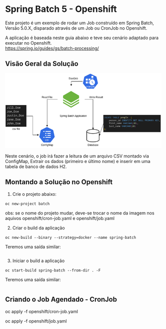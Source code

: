 # Spring Batch 5 - Openshift

Este projeto é um exemplo de rodar um Job construído em Spring Batch, Versão 5.0.X, disparado através de um Job ou CronJob no Openshift.

A aplicação é baseada neste guia abaixo e teve seu cenário adaptado para executar no Openshift.   
https://spring.io/guides/gs/batch-processing/

## Visão Geral da Solução
![architecture](./assets/01.png)

Neste cenário, o job irá fazer a leitura de um arquivo CSV montado via ConfigMap, Extrair os dados (primeiro e último nome) e inserir em uma tabela de banco de dados H2. 

## Montando a Solução no Openshift

1. Crie o projeto abaixo:

~~~
oc new-project batch
~~~
obs: se o nome do projeto mudar, deve-se trocar o nome da imagem nos aquivos openshift/cron-job.yaml e openshift/job.yaml

2. Criar o build da aplicação
~~~
oc new-build --binary --strategy=docker --name spring-batch
~~~

Teremos uma saída similar:

~~~
~~~ 

3. Iniciar o build a aplicação
~~~
oc start-build spring-batch --from-dir . -F
~~~

Teremos uma saída similar:

~~~
~~~ 


## Criando o Job Agendado - CronJob

oc apply -f openshift/cron-job.yaml 

oc apply -f openshift/job.yaml 

